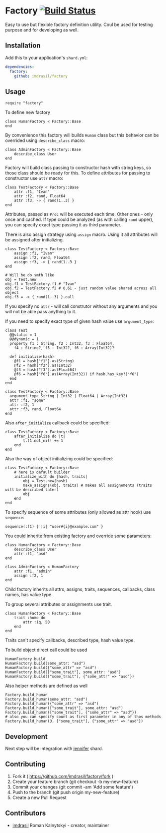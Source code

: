 # Factory [![Build Status](https://travis-ci.org/imdrasil/factory.svg)](https://travis-ci.org/imdrasil/factory)

Easy to use but flexible factory definition utility. Coul be used for testing purpose and for developing as well.

## Installation

Add this to your application's `shard.yml`:

```yaml
dependencies:
  factory:
    github: imdrasil/factory
```

## Usage

```crystal
require "factory"
```

To define new factory
```crystal
class HumanFactory < Factory::Base
end
```

By convenience this factory will builds `Human` class but this behavior can be overrided using `describe_class` macro:

```crystal
class AdminFactory < Factory::Base
    describe_class User
end
```

Factory will build class passing to constructor hash with string keys, so those class should be ready for this. To define attributes for passing to constructor use `attr` macro:

```crystal
class TestFactory < Factory::Base
    attr :f1, "Ivan"
    attr :f2, rand, Float64
    attr :f3, -> { rand(1..3) }
end
```

Attributes, passed as `Proc` will be executed each time. Other ones - only once and cached. If type could be analyzed (as with calling `rand` upper), you can specify exact type passing it as third parameter.

There is also assign strategy using `assign` macro. Using it all attributes will be assigned after initializing.

```crystal
class TestFactory < Factory::Base
    assign :f1, "Ivan"
    assign :f2, rand, Float64
    assign :f3, -> { rand(1..3 }
end

# Will be do smth like
obj = Test.new
obj.f1 = TestFactory.f1 # "Ivan"
obj.f2 = TestFactory.f2 # 0.61 - just random value shared across all object
obj.f3 = -> { rand(1..3) }.call
```

If you specify no `attr` - will call construtor without any arguments and you will not be able pass anything to it.

If you need to specify exact type of given hash value use `argument_type`:

```crystal
class Test
  @@static = 1
  @@dynamic = 1
  property f1 : String, f2 : Int32, f3 : Float64,
    f4 : String?, f5 : Int32?, f6 : Array(Int32)?

  def initialize(hash)
    @f1 = hash["f1"].as(String)
    @f2 = hash["f2"].as(Int32)
    @f3 = hash["f3"].as(Float64)
    @f6 = hash["f6"].as(Array(Int32)) if hash.has_key?("f6")
  end
end

class TestFactory < Factory::Base
  argument_type String | Int32 | Float64 | Array(Int32)
  attr :f1, "some"
  attr :f2, 1
  attr :f3, rand, Float64
end
```

Also `after_initialize` callback could be specified:

```crystal
class TestFactory < Factory::Base
    after_initialize do |t|
        t.f1.not_nil! += 1
    end
end
```

Also the way of object initializing could be specified:

```crystal
class TestFactory < Factory::Base
    # here is default builder
    initialize_with do |hash, traits|
        obj = Test.new(hash)
        make_assigns(obj, traits) # makes all assignements (traits will be described later)
        obj
    end
end
```

To specify sequence of some attributes (only allowed as attr hook) use `sequence`:

```crystal
sequence(:f1) { |i| "user#{i}@example.com" }
```

You could inherite from existing factory and override some parameters:
```crystal
class HumanFactory < Factory::Base
    describe_class User
    attr :f1, "asd"
end

class AdminFactory < HumanFactory
    attr :f1, "admin"
    assign :f2, 1
end
```

Child factory inherits all attrs, assigns, traits, sequences, callbacks, class names, has value type.

To group several attributes or assignments use trait. 

```crystal
class HumanFactory < Factory::Base
    trait :homo do
        attr :iq, 50
    end
end
```

Traits can't specify callbacks, described type, hash value type.

To build object direct call could be used
```crystal
HumanFactory.build
HumanFactory.build(some_attr: "asd")
HumanFactory.build({"some_attr" => "asd")
HumanFactory.build(["some_trait"], some_attr: "asd")
HumanFactory.build(["some_trait"], {"some_attr" => "asd"})
```

Also helper methods are defined as well

```crystal
Factory.build_human
Factory.build_human(some_attr: "asd")
Factory.build_human({"some_attr" => "asd")
Factory.build_human(["some_trait"], some_attr: "asd")
Factory.build_human(["some_trait"], {"some_attr" => "asd"})
# also you can specify count as first parameter in any of thos methods
Factory.build_human(3, ["some_trait"], {"some_attr" => "asd"})
```

## Development

Next step will be integration with [jennifer](https://github.com/imdrasil/jennifer.cr) shard.

## Contributing

1. Fork it ( https://github.com/imdrasil/factory/fork )
2. Create your feature branch (git checkout -b my-new-feature)
3. Commit your changes (git commit -am 'Add some feature')
4. Push to the branch (git push origin my-new-feature)
5. Create a new Pull Request

## Contributors

- [imdrasil](https://github.com/imdrasil) Roman Kalnytskyi - creator, maintainer

